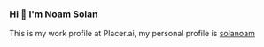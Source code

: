 <h3 align="left">Hi 👋 I'm Noam Solan</h1>

This is my work profile at Placer.ai, my personal profile is [solanoam](github.com/solanoam)
